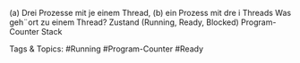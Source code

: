 (a) Drei Prozesse mit je einem Thread, (b) ein Prozess mit dre i Threads
Was geh¨ort zu einem Thread?
Zustand (Running, Ready, Blocked)
Program-Counter
Stack

   Tags & Topics:
   #Running
   #Program-Counter
   #Ready